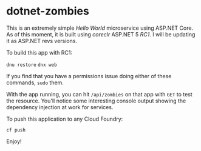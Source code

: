 # dotnet-zombies

This is an extremely simple *Hello World* microservice using ASP.NET Core. As of this moment, it is built using *coreclr* ASP.NET 5 *RC1*. I will be updating it as ASP.NET revs versions.

To build this app with RC1:

`dnu restore`
`dnx web`

If you find that you have a permissions issue doing either of these commands, `sudo` them.

With the app running, you can hit `/api/zombies` on that app with `GET` to test the resource. You'll notice some interesting console output showing the dependency injection at work for services.

To push this application to any Cloud Foundry:
```
cf push
```

Enjoy!
